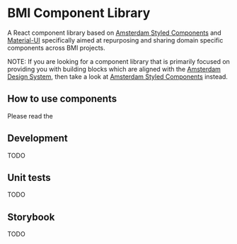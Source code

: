 # BMI Component Library

A React component library based on [Amsterdam Styled Components](https://github.com/Amsterdam/amsterdam-styled-components) and [Material-UI](https://material-ui.com/) specifically aimed at repurposing and sharing domain specific components across BMI projects.

NOTE: If you are looking for a component library that is primarily focused on providing you with building blocks which are aligned with the [Amsterdam Design System](https://designsystem.amsterdam.nl/7awj1hc9f/p/39359e-design-system), then take a look at [Amsterdam Styled Components](https://github.com/Amsterdam/amsterdam-styled-components) instead.


## How to use components

Please read the 


## Development

TODO

## Unit tests

TODO

## Storybook

TODO
